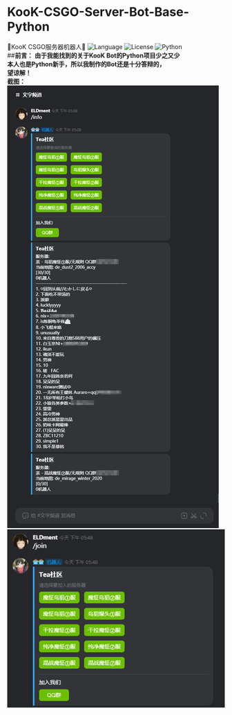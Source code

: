 # KooK-CSGO-Server-Bot-Base-Python

🤖KooK CSGO服务器机器人🤖
![Language](https://img.shields.io/badge/language-python-green.svg?style=plastic)
![License](https://img.shields.io/badge/license-GPL-orange.svg?style=plastic)
![Python](https://img.shields.io/badge/python-3.10+-blue)<br />
##**前言：**
**由于我能找到的关于KooK Bot的Python项目少之又少**<br />
**本人也是Python新手，所以我制作的Bot还是十分答辩的，**<br />
**望谅解！**<br />
**截图：**<br />
![image](https://github.com/ELDment/KooK-CSGO-Server-Bot-Base-Python/blob/main/Info.png)<br />
![image](https://github.com/ELDment/KooK-CSGO-Server-Bot-Base-Python/blob/main/Join.png)<br />
